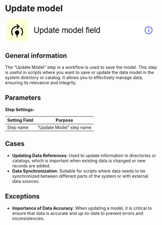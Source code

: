 # Update model

![](../../assets/images/app-development/update-model.png)

## General information
The “Update Model” step in a workflow is used to save the model. This step is useful in scripts where you want to save or update the data model in the system directory or catalog. It allows you to effectively manage data, ensuring its relevance and integrity.

## Parameters
**Step Settings:**

| Setting Field | Purpose |
|----------------|------------|
| Step name      | “Update Model” step name  |

## Cases
- **Updating Data References**: Used to update information in directories or catalogs, which is important when existing data is changed or new records are added.
- **Data Synchronization**: Suitable for scripts where data needs to be synchronized between different parts of the system or with external data sources.

## Exceptions
- **Importance of Data Accuracy**: When updating a model, it is critical to ensure that data is accurate and up-to-date to prevent errors and inconsistencies.
